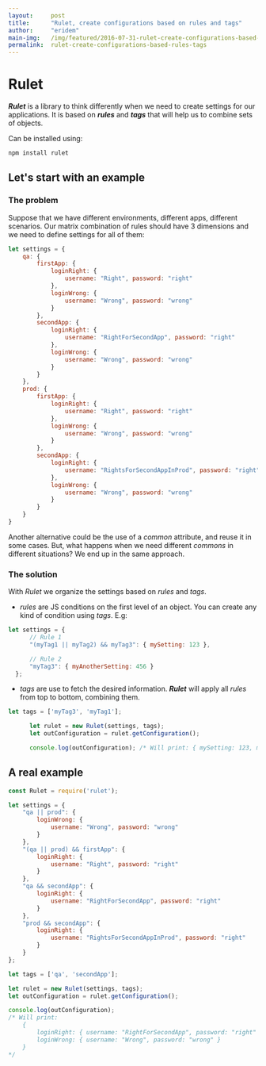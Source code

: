 ```yaml
---
layout:     post
title:      "Rulet, create configurations based on rules and tags"
author:     "eridem"
main-img:   /img/featured/2016-07-31-rulet-create-configurations-based-rules-tags.jpg
permalink:  rulet-create-configurations-based-rules-tags
---
```


# Rulet

**_Rulet_** is a library to think differently when we need to create settings for our applications. It is based on **_rules_** and **_tags_** that will help us to combine sets of objects.

Can be installed using:

```bash
npm install rulet
```

## Let's start with an example

### The problem

Suppose that we have different environments, different apps, different scenarios. Our matrix combination of rules should have 3 dimensions and we need to define settings for all of them:

```javascript
let settings = {
    qa: {
        firstApp: {
            loginRight: {
                username: "Right", password: "right"
            },
            loginWrong: {
                username: "Wrong", password: "wrong"
            }
        },
        secondApp: {
            loginRight: {
                username: "RightForSecondApp", password: "right"
            },
            loginWrong: {
                username: "Wrong", password: "wrong"
            }
        }
    },
    prod: {
        firstApp: {
            loginRight: {
                username: "Right", password: "right"
            },
            loginWrong: {
                username: "Wrong", password: "wrong"
            }
        },
        secondApp: {
            loginRight: {
                username: "RightsForSecondAppInProd", password: "right"
            },
            loginWrong: {
                username: "Wrong", password: "wrong"
            }
        }
    }
}
```

Another alternative could be the use of a _common_ attribute, and reuse it in some cases. But, what happens when we need different _commons_ in different situations? We end up in the same approach.

### The solution

With _Rulet_ we organize the settings based on _rules_ and _tags_.

*   _rules_ are JS conditions on the first level of an object. You can create any kind of condition using _tags_. E.g:

```javascript
let settings = {
      // Rule 1
      "(myTag1 || myTag2) && myTag3": { mySetting: 123 },

      // Rule 2
      "myTag3": { myAnotherSetting: 456 }
  };
```

*   _tags_ are use to fetch the desired information. **_Rulet_** will apply all _rules_ from top to bottom, combining them.

```javascript
let tags = ['myTag3', 'myTag1'];

      let rulet = new Rulet(settings, tags);
      let outConfiguration = rulet.getConfiguration();

      console.log(outConfiguration); /* Will print: { mySetting: 123, myAnotherSetting: 456 } */
```

## A real example

```javascript
const Rulet = require('rulet');

let settings = {
    "qa || prod": {
        loginWrong: {
            username: "Wrong", password: "wrong"
        }
    },
    "(qa || prod) && firstApp": {
        loginRight: {
            username: "Right", password: "right"
        }
    },
    "qa && secondApp": {
        loginRight: {
            username: "RightForSecondApp", password: "right"
        }
    },
    "prod && secondApp": {
        loginRight: {
            username: "RightsForSecondAppInProd", password: "right"
        }
    }
};

let tags = ['qa', 'secondApp'];

let rulet = new Rulet(settings, tags);
let outConfiguration = rulet.getConfiguration();

console.log(outConfiguration);
/* Will print:
    {
        loginRight: { username: "RightForSecondApp", password: "right" },
        loginWrong: { username: "Wrong", password: "wrong" }
    }
*/
```